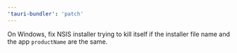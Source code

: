 ```yaml
---
'tauri-bundler': 'patch'
---
```


On Windows, fix NSIS installer trying to kill itself if the installer file name and the app `productName` are the same.
